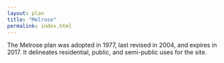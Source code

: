 ```yaml
---
layout: plan
title: "Melrose"
permalink: index.html
---
```


The Melrose plan was adopted in 1977, last revised in 2004, and expires in 2017. It delineates residential, public, and semi-public uses for the site.